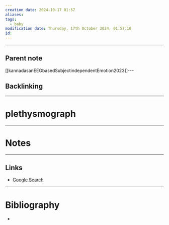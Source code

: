 ```yaml
---
creation date: 2024-10-17 01:57
aliases: 
tags:
  - baby
modification date: Thursday, 17th October 2024, 01:57:10
id:
---
```

---

## Parent note
[[kannadasanEEGbasedSubjectindependentEmotion2023]]---
## Backlinking


---
# plethysmograph


---
# Notes


---
## Links
- [Google Search](https://www.google.com/search?q=plethysmograph)

---
# Bibliography
+ 